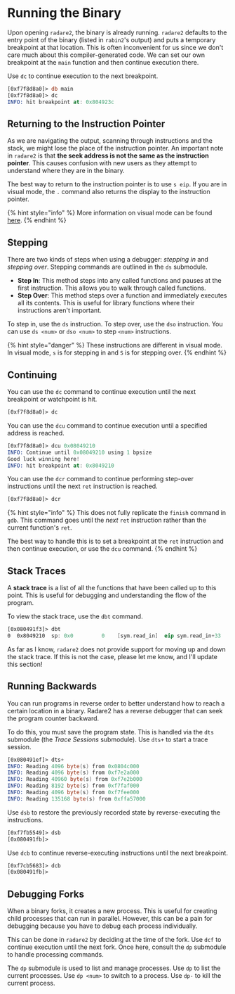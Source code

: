 # Running the Binary

Upon opening `radare2`, the binary is already running. `radare2` defaults to the entry point of the binary (listed in `rabin2`'s output) and puts a temporary breakpoint at that location. This is often inconvenient for us since we don't care much about this compiler-generated code. We can set our own breakpoint at the `main` function and then continue execution there.

Use `dc` to continue execution to the next breakpoint.

```nasm
[0xf7f8d8a0]> db main
[0xf7f8d8a0]> dc
INFO: hit breakpoint at: 0x804923c
```

## Returning to the Instruction Pointer

As we are navigating the output, scanning through instructions and the stack, we might lose the place of the instruction pointer. An important note in `radare2` is that **the seek address is not the same as the instruction pointer**. This causes confusion with new users as they attempt to understand where they are in the binary.

The best way to return to the instruction pointer is to use `s eip`. If you are in visual mode, the `.` command also returns the display to the instruction pointer.

{% hint style="info" %}
More information on visual mode can be found [here](modes/visual-mode/).
{% endhint %}

## Stepping

There are two kinds of steps when using a debugger: _stepping in_ and _stepping over_. Stepping commands are outlined in the `ds` submodule.

* **Step In**: This method steps into any called functions and pauses at the first instruction. This allows you to walk through called functions.
* **Step Over**: This method steps over a function and immediately executes all its contents. This is useful for library functions where their instructions aren't important.

To step in, use the `ds` instruction. To step over, use the `dso` instruction. You can use `ds <num>` or `dso <num>` to step `<num>` instructions.

{% hint style="danger" %}
These instructions are different in visual mode. In visual mode, `s` is for stepping in and `S` is for stepping over.
{% endhint %}

## Continuing

You can use the `dc` command to continue execution until the next breakpoint or watchpoint is hit.

```nasm
[0xf7f8d8a0]> dc
```

You can use the `dcu` command to continue execution until a specified address is reached.

```nasm
[0xf7f8d8a0]> dcu 0x08049210
INFO: Continue until 0x08049210 using 1 bpsize
Good luck winning here!
INFO: hit breakpoint at: 0x8049210
```

You can use the `dcr` command to continue performing step-over instructions until the next `ret` instruction is reached.

```nasm
[0xf7f8d8a0]> dcr
```

{% hint style="info" %}
This does not fully replicate the `finish` command in `gdb`. This command goes until the _next_ `ret` instruction rather than the current function's `ret`.

The best way to handle this is to set a breakpoint at the `ret` instruction and then continue execution, or use the `dcu` command.
{% endhint %}

## Stack Traces

A **stack trace** is a list of all the functions that have been called up to this point. This is useful for debugging and understanding the flow of the program.

To view the stack trace, use the `dbt` command.

```nasm
[0x080491f3]> dbt
0  0x8049210  sp: 0x0         0    [sym.read_in]  eip sym.read_in+33
```

As far as I know, `radare2` does not provide support for moving up and down the stack trace. If this is not the case, please let me know, and I'll update this section!

## Running Backwards

You can run programs in reverse order to better understand how to reach a certain location in a binary. Radare2 has a reverse debugger that can seek the program counter backward.

To do this, you must save the program state. This is handled via the `dts` submodule (the _Trace Sessions_ submodule). Use `dts+` to start a trace session.

```nasm
[0x080491ef]> dts+
INFO: Reading 4096 byte(s) from 0x0804c000
INFO: Reading 4096 byte(s) from 0xf7e2a000
INFO: Reading 40960 byte(s) from 0xf7e2b000
INFO: Reading 8192 byte(s) from 0xf7faf000
INFO: Reading 4096 byte(s) from 0xf7fee000
INFO: Reading 135168 byte(s) from 0xffa57000
```

Use `dsb` to restore the previously recorded state by reverse-executing the instructions.

```nasm
[0xf7fb5549]> dsb
[0x080491fb]> 
```

Use `dcb` to continue reverse-executing instructions until the next breakpoint.

```nasm
[0xf7cb5683]> dcb
[0x080491fb]> 
```

## Debugging Forks

When a binary forks, it creates a new process. This is useful for creating child processes that can run in parallel. However, this can be a pain for debugging because you have to debug each process individually.

This can be done in `radare2` by deciding at the time of the fork. Use `dcf` to continue execution until the next fork. Once here, consult the `dp` submodule to handle processing commands.

The `dp` submodule is used to list and manage processes. Use `dp` to list the current processes. Use `dp <num>` to switch to a process. Use `dp-` to kill the current process.
